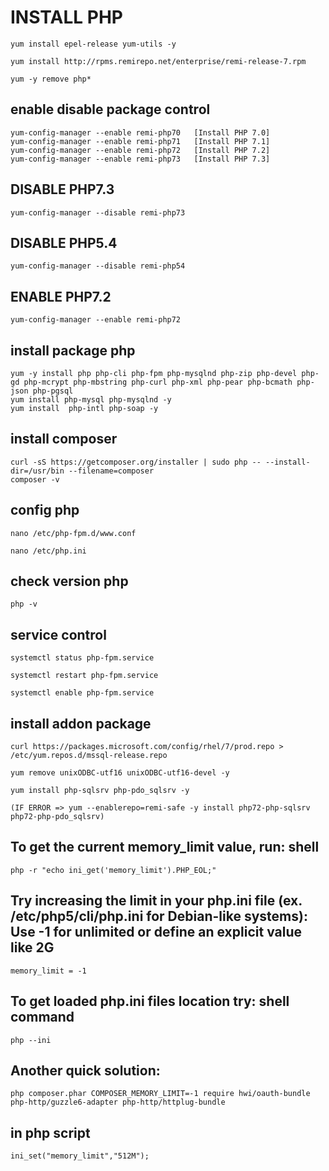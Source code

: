 # INSTALL PHP 
````
yum install epel-release yum-utils -y

yum install http://rpms.remirepo.net/enterprise/remi-release-7.rpm

yum -y remove php*
````

## enable disable package control
````
yum-config-manager --enable remi-php70   [Install PHP 7.0]
yum-config-manager --enable remi-php71   [Install PHP 7.1]
yum-config-manager --enable remi-php72   [Install PHP 7.2]
yum-config-manager --enable remi-php73   [Install PHP 7.3]
````

## DISABLE PHP7.3
````
yum-config-manager --disable remi-php73
````

## DISABLE PHP5.4
````
yum-config-manager --disable remi-php54
````

## ENABLE PHP7.2
````
yum-config-manager --enable remi-php72
````

## install package php

````
yum -y install php php-cli php-fpm php-mysqlnd php-zip php-devel php-gd php-mcrypt php-mbstring php-curl php-xml php-pear php-bcmath php-json php-pgsql
yum install php-mysql php-mysqlnd -y
yum install  php-intl php-soap -y
````

## install composer
````
curl -sS https://getcomposer.org/installer | sudo php -- --install-dir=/usr/bin --filename=composer
composer -v
````

## config php
````
nano /etc/php-fpm.d/www.conf

nano /etc/php.ini
````

## check version php
````
php -v
````

## service control
````
systemctl status php-fpm.service

systemctl restart php-fpm.service

systemctl enable php-fpm.service
````

## install addon package

````
curl https://packages.microsoft.com/config/rhel/7/prod.repo > /etc/yum.repos.d/mssql-release.repo

yum remove unixODBC-utf16 unixODBC-utf16-devel -y 

yum install php-sqlsrv php-pdo_sqlsrv -y

(IF ERROR => yum --enablerepo=remi-safe -y install php72-php-sqlsrv php72-php-pdo_sqlsrv)
````


## To get the current memory_limit value, run:  shell 
````
php -r "echo ini_get('memory_limit').PHP_EOL;"

````

## Try increasing the limit in your php.ini file (ex. /etc/php5/cli/php.ini for Debian-like systems): Use -1 for unlimited or define an explicit value like 2G
````
memory_limit = -1
````

## To get loaded php.ini files location try: shell command
````
php --ini
````

## Another quick solution:
````
php composer.phar COMPOSER_MEMORY_LIMIT=-1 require hwi/oauth-bundle php-http/guzzle6-adapter php-http/httplug-bundle
````

## in php script 
````
ini_set("memory_limit","512M");
````

